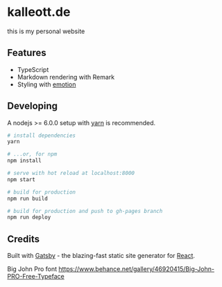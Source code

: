 # kalleott.de

this is my personal website

## Features

- TypeScript
- Markdown rendering with Remark
- Styling with [emotion](https://emotion.sh/)

## Developing

A nodejs >= 6.0.0 setup with [yarn](https://yarnpkg.com/) is recommended.

```bash
# install dependencies
yarn

# ...or, for npm
npm install

# serve with hot reload at localhost:8000
npm start

# build for production
npm run build

# build for production and push to gh-pages branch
npm run deploy
```

## Credits

Built with [Gatsby](https://www.gatsbyjs.org/) - the blazing-fast static site generator for [React](https://facebook.github.io/react/).

Big John Pro font https://www.behance.net/gallery/46920415/Big-John-PRO-Free-Typeface
